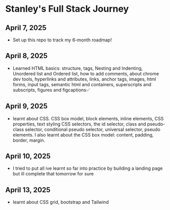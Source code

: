 # Stanley's Full Stack Journey
## April 7, 2025
- Set up this repo to track my 6-month roadmap!

## April 8, 2025
- Learned HTML basics: structure, tags, Nesting and Indenting, Unordered list and Ordered list, how to add comments, about chrome dev tools, hyperlinks and attributes, links, anchor tags, images, html forms, input tags, semantic html and containers, superscripts and subscripts, figures and figcaptions✅

## April 9, 2025
- learnt about CSS. CSS box model, block elements, inline elements, CSS properties, text styling CSS selectors, the id selector, class and pseudo-class selector, conditional pseudo selector, universal selector, pseudo elements. I also learnt about the CSS box model: content, padding, border, margin.


## April 10, 2025
- I tried to put all ive learnt so far into practice by building a landing page but ill complete that tomorrow for sure 


## April 13, 2025
- learnt about CSS grid, bootstrap and Tailwind 
